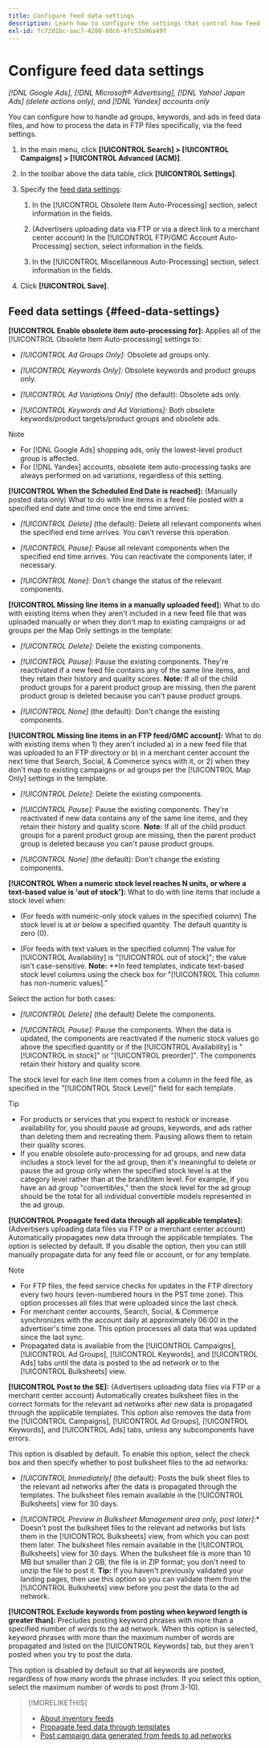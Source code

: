 ```yaml
---
title: Configure feed data settings
description: Learn how to configure the settings that control how feed data is processed.
exl-id: fc72d1bc-aac7-4280-80c6-4fc53a96a49f
---
```

# Configure feed data settings

*[!DNL Google Ads], [!DNL Microsoft® Advertising], [!DNL Yahoo! Japan Ads] (delete actions only), and [!DNL Yandex] accounts only*

You can configure how to handle ad groups, keywords, and ads in feed data files, and how to process the data in FTP files specifically, via the feed settings.

1. In the main menu, click **[!UICONTROL Search] > [!UICONTROL Campaigns] > [!UICONTROL Advanced (ACM)]**.

1. In the toolbar above the data table, click **[!UICONTROL Settings]**.

1. Specify the [feed data settings](#feed-data-settings):

   1. In the [!UICONTROL Obsolete Item Auto-Processing] section, select information in the fields.
   
   1. (Advertisers uploading data via FTP or via a direct link to a merchant center account) In the [!UICONTROL FTP/GMC Account Auto-Processing] section, select information in the fields.
   
   1. In the [!UICONTROL Miscellaneous Auto-Processing] section, select information in the fields.

1. Click **[!UICONTROL Save]**.

## Feed data settings {#feed-data-settings}

**[!UICONTROL Enable obsolete item auto-processing for]:** Applies all of the [!UICONTROL Obsolete Item Auto-processing] settings to:

* *[!UICONTROL Ad Groups Only]:* Obsolete ad groups only.

* *[!UICONTROL Keywords Only]:* Obsolete keywords and product groups only.

* *[!UICONTROL Ad Variations Only]* (the default): Obsolete ads only.

* *[!UICONTROL Keywords and Ad Variations]:* Both obsolete keywords/product targets/product groups and obsolete ads.

>[!NOTE]
>
>* For [!DNL Google Ads] shopping ads, only the lowest-level product group is affected.
>* For [!DNL Yandex] accounts, obsolete item auto-processing tasks are always performed on ad variations, regardless of this setting.

**[!UICONTROL When the Scheduled End Date is reached]:** (Manually posted data only) What to do with line items in a feed file posted with a specified end date and time once the end time arrives:

* *[!UICONTROL Delete]* (the default): Delete all relevant components when the specified end time arrives. You can't reverse this operation.

* *[!UICONTROL Pause]:* Pause all relevant components when the specified end time arrives. You can reactivate the components later, if necessary.

* *[!UICONTROL None]:* Don't change the status of the relevant components.

**[!UICONTROL Missing line items in a manually uploaded feed]:** What to do with existing items when they aren't included in a new feed file that was uploaded manually or when they don't map to existing campaigns or ad groups per the Map Only settings in the template:

* *[!UICONTROL Delete]:* Delete the existing components.

* *[!UICONTROL Pause]:* Pause the existing components. They're reactivated if a new feed file contains any of the same line items, and they retain their history and quality scores. **Note:** If all of the child product groups for a parent product group are missing, then the parent product group is deleted because you can't pause product groups.

* *[!UICONTROL None]* (the default): Don't change the existing components.

**[!UICONTROL Missing line items in an FTP feed/GMC account]:** What to do with existing items when 1) they aren't included a) in a new feed file that was uploaded to an FTP directory or b) in a merchant center account the next time that Search, Social, & Commerce syncs with it, or 2) when they don't map to existing campaigns or ad groups per the [!UICONTROL Map Only] settings in the template.

* *[!UICONTROL Delete]:* Delete the existing components.

* *[!UICONTROL Pause]:* Pause the existing components. They're reactivated if new data contains any of the same line items, and they retain their history and quality score. **Note:** If all of the child product groups for a parent product group are missing, then the parent product group is deleted because you can't pause product groups.

* *[!UICONTROL None]* (the default): Don't change the existing components.

**[!UICONTROL When a numeric stock level reaches N units, or where a text-based value is 'out of stock']:** What to do with line items that include a stock level when:

* (For feeds with numeric-only stock values in the specified column) The stock level is at or below a specified quantity. The default quantity is zero (0).

* (For feeds with text values in the specified column) The value for [!UICONTROL Availability] is "[!UICONTROL out of stock]"; the value isn't case-sensitive. **Note:** **In feed templates, indicate text-based stock level columns using the check box for "[!UICONTROL This column has non-numeric values]."

Select the action for both cases:

* *[!UICONTROL Delete]* (the default) Delete the components.

* *[!UICONTROL Pause]:* Pause the components. When the data is updated, the components are reactivated if the numeric stock values go above the specified quantity or if the [!UICONTROL Availability] is "[!UICONTROL in stock]" or "[!UICONTROL preorder]". The components retain their history and quality score.

The stock level for each line item comes from a column in the feed file, as specified in the "[!UICONTROL Stock Level]" field for each template.

>[!TIP]
>
>* For products or services that you expect to restock or increase availability for, you should pause ad groups, keywords, and ads rather than deleting them and recreating them. Pausing allows them to retain their quality scores.
>* If you enable obsolete auto-processing for ad groups, and new data includes a stock level for the ad group, then it's meaningful to delete or pause the ad group only when the specified stock level is at the category level rather than at the brand/item level. For example, if you have an ad group "convertibles," then the stock level for the ad group should be the total for all individual convertible models represented in the ad group.

**[!UICONTROL Propagate feed data through all applicable templates]:** (Advertisers uploading data files via FTP or a merchant center account) Automatically propagates new data through the applicable templates. The option is selected by default. If you disable the option, then you can still manually propagate data for any feed file or account, or for any template.

>[!NOTE]
>
>* For FTP files, the feed service checks for updates in the FTP directory every two hours (even-numbered hours in the PST time zone). This option processes all files that were uploaded since the last check.
>* For merchant center accounts, Search, Social, & Commerce synchronizes with the account daily at approximately 06:00 in the advertiser's time zone. This option processes all data that was updated since the last sync.
>* Propagated data is available from the [!UICONTROL Campaigns], [!UICONTROL Ad Groups], [!UICONTROL Keywords], and [!UICONTROL Ads] tabs until the data is posted to the ad network or to the [!UICONTROL Bulksheets] view.

**[!UICONTROL Post to the SE]:** (Advertisers uploading data files via FTP or a merchant center account) Automatically creates bulksheet files in the correct formats for the relevant ad networks after new data is propagated through the applicable templates. This option also removes the data from the [!UICONTROL Campaigns], [!UICONTROL Ad Groups], [!UICONTROL Keywords], and [!UICONTROL Ads] tabs, unless any subcomponents have errors.

This option is disabled by default. To enable this option, select the check box and then specify whether to post bulksheet files to the ad networks:

* *[!UICONTROL Immediately]* (the default): Posts the bulk sheet files to the relevant ad networks after the data is propagated through the templates. The bulksheet files remain available in the [!UICONTROL Bulksheets] view for 30 days.

* *[!UICONTROL Preview in Bulksheet Management area only, post later]:** Doesn't post the bulksheet files to the relevant ad networks but lists them in the [!UICONTROL Bulksheets] view, from which you can post them later. The bulksheet files remain available in the [!UICONTROL Bulksheets] view for 30 days. When the bulksheet file is more than 10 MB but smaller than 2 GB, the file is in ZIP format; you don't need to unzip the file to post it. **Tip:** If you haven't previously validated your landing pages, then use this option so you can validate them from the [!UICONTROL Bulksheets] view before you post the data to the ad network.

**[!UICONTROL Exclude keywords from posting when keyword length is greater than]:** Precludes posting keyword phrases with more than a specified number of words to the ad network. When this option is selected, keyword phrases with more than the maximum number of words are propagated and listed on the [!UICONTROL Keywords] tab, but they aren't posted when you try to post the data.

This option is disabled by default so that all keywords are posted, regardless of how many words the phrase includes. If you select this option, select the maximum number of words to post (from 3-10).

>[!MORELIKETHIS]
>
>* [About inventory feeds](/help/search-social-commerce/campaign-management/inventory-feeds/inventory-feeds-about.md)
>* [Propagate feed data through templates](/help/search-social-commerce/campaign-management/inventory-feeds/feed-data-propagate.md)
>* [Post campaign data generated from feeds to ad networks](propagated-data-post.md)
